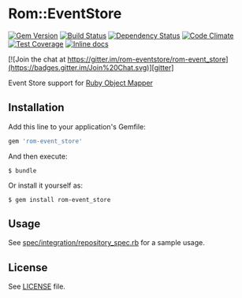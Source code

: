 [gem]: https://rubygems.org/gems/rom-event_store
[travis]: https://travis-ci.org/rom-eventstore/rom-event_store
[gemnasium]: https://gemnasium.com/rom-eventstore/rom-event_store
[codeclimate]: https://codeclimate.com/github/rom-eventstore/rom-event_store
[inchpages]: http://inch-ci.org/github/rom-eventstore/rom-event_store
[gitter]: https://gitter.im/rom-eventstore/rom-event_store?utm_source=badge&utm_medium=badge&utm_campaign=pr-badge&utm_content=badge

# Rom::EventStore

[![Gem Version](https://badge.fury.io/rb/rom-event_store.svg)][gem]
[![Build Status](https://travis-ci.org/rom-eventstore/rom-event_store.svg?branch=master)][travis]
[![Dependency Status](https://gemnasium.com/rom-eventstore/rom-event_store.png)][gemnasium]
[![Code Climate](https://codeclimate.com/github/rom-eventstore/rom-event_store/badges/gpa.svg)][codeclimate]
[![Test Coverage](https://codeclimate.com/github/rom-eventstore/rom-event_store/badges/coverage.svg)][codeclimate]
[![Inline docs](http://inch-ci.org/github/rom-eventstore/rom-event_store.svg?branch=master)][inchpages]

[![Join the chat at https://gitter.im/rom-eventstore/rom-event_store](https://badges.gitter.im/Join%20Chat.svg)][gitter]

Event Store support for [Ruby Object Mapper](https://github.com/rom-rb/rom)

## Installation

Add this line to your application's Gemfile:

```ruby
gem 'rom-event_store'
```

And then execute:

    $ bundle

Or install it yourself as:

    $ gem install rom-event_store

## Usage

See [spec/integration/repository_spec.rb](spec/integration/repository_spec.rb) for a sample usage.

## License

See [LICENSE](LICENSE) file.
